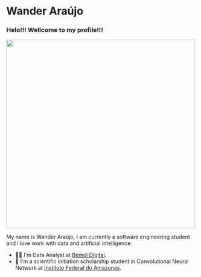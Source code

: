 # Wander Araújo 

### Helo!!! Wellcome to my profile!!!

<img src="https://i.pinimg.com/originals/8e/00/2b/8e002bbd626b2ac7465bfb9d626af73a.gif" width="500" height="500" />

My name is Wander Araújo, I am currently a software engineering student and i love work with data and artificial intelligence.

* :man_technologist: I'm Data Analyst at [Bemol Digital](https://bemoldigital.com.br/).
* :robot: I'm a scientific initiation scholarship student in Convolutional Neural Network at [Instituto Federal do Amazonas](http://www2.ifam.edu.br/).
